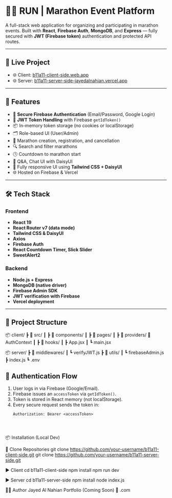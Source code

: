 # 🏃‍♂️ RUN | Marathon Event Platform

A full-stack web application for organizing and participating in marathon events. Built with **React**, **Firebase Auth**, **MongoDB**, and **Express** — fully secured with **JWT (Firebase token)** authentication and protected API routes.

---

## 🔗 Live Project

- 🌐 Client: [b11a11-client-side.web.app](https://b11a11-client-side.web.app/)
- 🌐 Server: [b11a11-server-side-jayedalnahian.vercel.app](https://b11a11-server-side-jayedalnahian.vercel.app)

---

## 🚀 Features

- 🔐 **Secure Firebase Authentication** (Email/Password, Google Login)
- 🪪 **JWT Token Handling** with Firebase `getIdToken()`
- 📦 In-memory token storage (no cookies or localStorage)
- 🗂️ Role-based UI (User/Admin)
- 🏁 Marathon creation, registration, and cancellation
- 🔍 Search and filter marathons
- 🕒 Countdown to marathon start
- 💬 Q&A, Chat UI with DaisyUI
- 🎨 Fully responsive UI using **Tailwind CSS + DaisyUI**
- 🌐 Hosted on Firebase & Vercel

---

## 🛠️ Tech Stack

### Frontend
- **React 19**
- **React Router v7 (data mode)**
- **Tailwind CSS & DaisyUI**
- **Axios**
- **Firebase Auth**
- **React Countdown Timer, Slick Slider**
- **SweetAlert2**

### Backend
- **Node.js + Express**
- **MongoDB (native driver)**
- **Firebase Admin SDK**
- **JWT verification with Firebase**
- **Vercel deployment**

---

## 📁 Project Structure

📦 client/
┣ 📁 src/
┃ ┣ 📁 components/
┃ ┣ 📁 pages/
┃ ┣ 📁 providers/ 🔐 AuthContext
┃ ┣ 📁 hooks/
┃ ┣ App.jsx
┃ ┗ main.jsx

📦 server/
┣ 📁 middlewares/
┃ ┗ verifyJWT.js
┣ 📁 utils/
┃ ┗ firebaseAdmin.js
┣ index.js
┗ .env



## 🔐 Authentication Flow

1. User logs in via Firebase (Google/Email).
2. Firebase issues an `accessToken` via `getIdToken()`.
3. Token is stored in React memory (not localStorage).
4. Every secure request sends the token in:
   ```http
   Authorization: Bearer <accessToken>



   
📦 Installation (Local Dev)


🔽 Clone Repositories
git clone https://github.com/your-username/b11a11-client-side.git
git clone https://github.com/your-username/b11a11-server-side.git




▶️ Client
cd b11a11-client-side
npm install
npm run dev




▶️ Server
cd b11a11-server-side
npm install
node index.js



🙋‍♂️ Author
Jayed Al Nahian
Portfolio (Coming Soon)
📧 .com